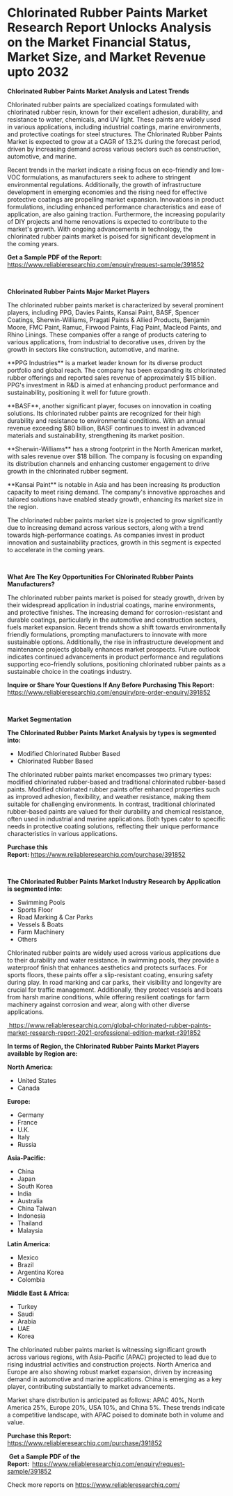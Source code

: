 <p><h1>Chlorinated Rubber Paints Market Research Report Unlocks Analysis on the Market Financial Status, Market Size, and Market Revenue upto 2032</h1></p><p><strong>Chlorinated Rubber Paints Market Analysis and Latest Trends</strong></p>
<p><p>Chlorinated rubber paints are specialized coatings formulated with chlorinated rubber resin, known for their excellent adhesion, durability, and resistance to water, chemicals, and UV light. These paints are widely used in various applications, including industrial coatings, marine environments, and protective coatings for steel structures. The Chlorinated Rubber Paints Market is expected to grow at a CAGR of 13.2% during the forecast period, driven by increasing demand across various sectors such as construction, automotive, and marine.</p><p>Recent trends in the market indicate a rising focus on eco-friendly and low-VOC formulations, as manufacturers seek to adhere to stringent environmental regulations. Additionally, the growth of infrastructure development in emerging economies and the rising need for effective protective coatings are propelling market expansion. Innovations in product formulations, including enhanced performance characteristics and ease of application, are also gaining traction. Furthermore, the increasing popularity of DIY projects and home renovations is expected to contribute to the market's growth. With ongoing advancements in technology, the chlorinated rubber paints market is poised for significant development in the coming years.</p></p>
<p><strong>Get a Sample PDF of the Report:&nbsp;</strong> <a href="https://www.reliableresearchiq.com/enquiry/request-sample/391852?utm_campaign=1837&utm_medium=2&utm_source=Github&utm_content=ia&utm_term=16012025&utm_id=chlorinated-rubber-paints">https://www.reliableresearchiq.com/enquiry/request-sample/391852</a></p>
<p>&nbsp;</p>
<p><strong>Chlorinated Rubber Paints Major Market Players</strong></p>
<p><p>The chlorinated rubber paints market is characterized by several prominent players, including PPG, Davies Paints, Kansai Paint, BASF, Spencer Coatings, Sherwin-Williams, Pragati Paints & Allied Products, Benjamin Moore, FMC Paint, Ramuc, Firwood Paints, Flag Paint, Macleod Paints, and Rhino Linings. These companies offer a range of products catering to various applications, from industrial to decorative uses, driven by the growth in sectors like construction, automotive, and marine.</p><p>**PPG Industries** is a market leader known for its diverse product portfolio and global reach. The company has been expanding its chlorinated rubber offerings and reported sales revenue of approximately $15 billion. PPG's investment in R&D is aimed at enhancing product performance and sustainability, positioning it well for future growth.</p><p>**BASF**, another significant player, focuses on innovation in coating solutions. Its chlorinated rubber paints are recognized for their high durability and resistance to environmental conditions. With an annual revenue exceeding $80 billion, BASF continues to invest in advanced materials and sustainability, strengthening its market position.</p><p>**Sherwin-Williams** has a strong footprint in the North American market, with sales revenue over $18 billion. The company is focusing on expanding its distribution channels and enhancing customer engagement to drive growth in the chlorinated rubber segment.</p><p>**Kansai Paint** is notable in Asia and has been increasing its production capacity to meet rising demand. The company's innovative approaches and tailored solutions have enabled steady growth, enhancing its market size in the region.</p><p>The chlorinated rubber paints market size is projected to grow significantly due to increasing demand across various sectors, along with a trend towards high-performance coatings. As companies invest in product innovation and sustainability practices, growth in this segment is expected to accelerate in the coming years.</p></p>
<p>&nbsp;</p>
<p><strong>What Are The Key Opportunities For Chlorinated Rubber Paints Manufacturers?</strong></p>
<p><p>The chlorinated rubber paints market is poised for steady growth, driven by their widespread application in industrial coatings, marine environments, and protective finishes. The increasing demand for corrosion-resistant and durable coatings, particularly in the automotive and construction sectors, fuels market expansion. Recent trends show a shift towards environmentally friendly formulations, prompting manufacturers to innovate with more sustainable options. Additionally, the rise in infrastructure development and maintenance projects globally enhances market prospects. Future outlook indicates continued advancements in product performance and regulations supporting eco-friendly solutions, positioning chlorinated rubber paints as a sustainable choice in the coatings industry.</p></p>
<p><strong>Inquire or Share Your Questions If Any Before Purchasing This Report:</strong> <a href="https://www.reliableresearchiq.com/enquiry/pre-order-enquiry/391852?utm_campaign=1837&utm_medium=2&utm_source=Github&utm_content=ia&utm_term=16012025&utm_id=chlorinated-rubber-paints">https://www.reliableresearchiq.com/enquiry/pre-order-enquiry/391852</a></p>
<p>&nbsp;</p>
<p><strong>Market Segmentation</strong></p>
<p><strong>The Chlorinated Rubber Paints Market Analysis by types is segmented into:</strong></p>
<p><ul><li>Modified Chlorinated Rubber Based</li><li>Chlorinated Rubber Based</li></ul></p>
<p><p>The chlorinated rubber paints market encompasses two primary types: modified chlorinated rubber-based and traditional chlorinated rubber-based paints. Modified chlorinated rubber paints offer enhanced properties such as improved adhesion, flexibility, and weather resistance, making them suitable for challenging environments. In contrast, traditional chlorinated rubber-based paints are valued for their durability and chemical resistance, often used in industrial and marine applications. Both types cater to specific needs in protective coating solutions, reflecting their unique performance characteristics in various applications.</p></p>
<p><strong>Purchase this Report:&nbsp;</strong><a href="https://www.reliableresearchiq.com/purchase/391852?utm_campaign=1837&utm_medium=2&utm_source=Github&utm_content=ia&utm_term=16012025&utm_id=chlorinated-rubber-paints">https://www.reliableresearchiq.com/purchase/391852</a></p>
<p>&nbsp;</p>
<p><strong>The Chlorinated Rubber Paints Market Industry Research by Application is segmented into:</strong></p>
<p><ul><li>Swimming Pools</li><li>Sports Floor</li><li>Road Marking & Car Parks</li><li>Vessels & Boats</li><li>Farm Machinery</li><li>Others</li></ul></p>
<p><p>Chlorinated rubber paints are widely used across various applications due to their durability and water resistance. In swimming pools, they provide a waterproof finish that enhances aesthetics and protects surfaces. For sports floors, these paints offer a slip-resistant coating, ensuring safety during play. In road marking and car parks, their visibility and longevity are crucial for traffic management. Additionally, they protect vessels and boats from harsh marine conditions, while offering resilient coatings for farm machinery against corrosion and wear, along with other diverse applications.</p></p>
<p><a href="https://www.reliableresearchiq.com/global-chlorinated-rubber-paints-market-research-report-2021-professional-edition-market-r391852?utm_campaign=1837&utm_medium=2&utm_source=Github&utm_content=ia&utm_term=16012025&utm_id=chlorinated-rubber-paints">&nbsp;https://www.reliableresearchiq.com/global-chlorinated-rubber-paints-market-research-report-2021-professional-edition-market-r391852</a></p>
<p><strong>In terms of Region, the Chlorinated Rubber Paints Market Players available by Region are:</strong></p>
<p>
    <p> <strong> North America: </strong>
        <ul>
            <li>United States</li>
            <li>Canada</li>
        </ul>
        </p> 
    <p> <strong> Europe: </strong>
        <ul>
            <li>Germany</li>
            <li>France</li>
            <li>U.K.</li>
            <li>Italy</li>
            <li>Russia</li>
        </ul>
        </p> 
    <p> <strong> Asia-Pacific: </strong>
        <ul>
            <li>China</li>
            <li>Japan</li>
            <li>South Korea</li>
            <li>India</li>
            <li>Australia</li>
            <li>China Taiwan</li>
            <li>Indonesia</li>
            <li>Thailand</li>
            <li>Malaysia</li>
        </ul>
        </p> 
    <p> <strong> Latin America: </strong>
        <ul>
            <li>Mexico</li>
            <li>Brazil</li>
            <li>Argentina Korea</li>
            <li>Colombia</li>
        </ul>
        </p> 
    <p> <strong> Middle East & Africa: </strong>
        <ul>
            <li>Turkey</li>
            <li>Saudi</li>
            <li>Arabia</li>
            <li>UAE</li>
            <li>Korea</li>
        </ul>
    </p>
    </p>
<p><p>The chlorinated rubber paints market is witnessing significant growth across various regions, with Asia-Pacific (APAC) projected to lead due to rising industrial activities and construction projects. North America and Europe are also showing robust market expansion, driven by increasing demand in automotive and marine applications. China is emerging as a key player, contributing substantially to market advancements. </p><p>Market share distribution is anticipated as follows: APAC 40%, North America 25%, Europe 20%, USA 10%, and China 5%. These trends indicate a competitive landscape, with APAC poised to dominate both in volume and value.</p></p>
<p><strong>Purchase this Report: </strong><a href="https://www.reliableresearchiq.com/purchase/391852?utm_campaign=1837&utm_medium=2&utm_source=Github&utm_content=ia&utm_term=16012025&utm_id=chlorinated-rubber-paints">https://www.reliableresearchiq.com/purchase/391852</a></p>
<p>&nbsp;<strong>Get a Sample PDF of the Report:&nbsp;&nbsp;</strong><a href="https://www.reliableresearchiq.com/enquiry/request-sample/391852?utm_campaign=1837&utm_medium=2&utm_source=Github&utm_content=ia&utm_term=16012025&utm_id=chlorinated-rubber-paints">https://www.reliableresearchiq.com/enquiry/request-sample/391852</a></p>
<p><strong></strong></p>
<p>Check more reports on <a href="https://www.reliableresearchiq.com/?utm_campaign=1837&utm_medium=2&utm_source=Github&utm_content=ia&utm_term=16012025&utm_id=chlorinated-rubber-paints">https://www.reliableresearchiq.com/</a></p>